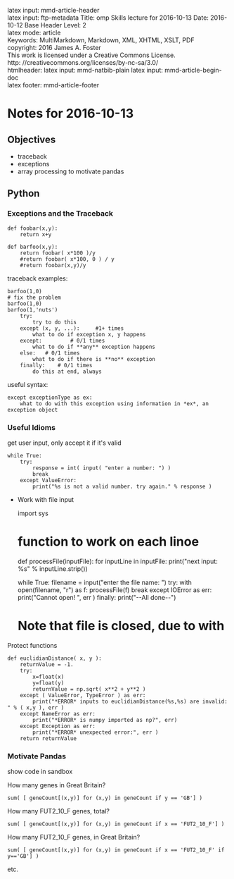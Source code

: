latex input:	mmd-article-header  
latex input:	ftp-metadata 
Title:	omp Skills lecture for 2016-10-13
Date:	2016-10-12 
Base Header Level:	2  
latex mode:	article  
Keywords:	MultiMarkdown, Markdown, XML, XHTML, XSLT, PDF   
copyright:	2016 James A. Foster  
	This work is licensed under a Creative Commons License.  
	http:	//creativecommons.org/licenses/by-nc-sa/3.0/  
htmlheader:	<script type="text/javascript" async src="https://cdn.mathjax.org/mathjax/latest/MathJax.js?config=TeX-MML-AM_CHTML"></script>latex input:	mmd-natbib-plain
latex input:	mmd-article-begin-doc  
latex footer:	mmd-article-footer  

# Notes for 2016-10-13 #
## Objectives ##
* traceback
* exceptions
* array processing to motivate pandas

## Python ##
### Exceptions and the Traceback ###


	def foobar(x,y):
		return x+y

	def barfoo(x,y):
		return foobar( x*100 )/y
		#return foobar( x*100, 0 ) / y
		#return foobar(x,y)/y

traceback examples:

	barfoo(1,0)
	# fix the problem
	barfoo(1,0)
	barfoo(1,'nuts')
		try:
			try to do this
		except (x, y, ...): 	#1+ times
			what to do if exception x, y happens 
		except:			# 0/1 times
			what to do if **any** exception happens
		else:	# 0/1 times
			what to do if there is **no** exception
		finally:	# 0/1 times
			do this at end, always

useful syntax:

	except exceptionType as ex:
		what to do with this exception using information in *ex*, an exception object

### Useful Idioms ###
get user input, only accept it if it's valid

	while True:
		try: 
			response = int( input( "enter a number: ") )
			break
		except ValueError:
			print("%s is not a valid number. try again." % response )

* Work with file input

	import sys

	# function to work on each linoe
	def processFile(inputFile):
		for inputLine in inputFile:
			print("next input: %s" % inputLine.strip())
	
	while True:
		filename = input("enter the file name: ")
		try:
			with open(filename, "r") as f:
				processFile(f)
			break
		except IOError as err:
			print("Cannot open! ", err )
		finally:
			print("--All done--")

	# Note that file is closed, due to with

Protect functions

	def euclidianDistance( x, y ):
		returnValue = -1.
		try:
			x=float(x)
			y=float(y)
			returnValue = np.sqrt( x**2 + y**2 )
		except ( ValueError, TypeError ) as err:
			print("*ERROR* inputs to euclidianDistance(%s,%s) are invalid: " % ( x,y ), err )
		except NameError as err:
			print("*ERROR* is numpy imported as np?", err)
		except Exception as err:
			print("*ERROR* unexpected error:", err )
		return returnValue

### Motivate Pandas ###
show code in sandbox

How many genes in Great Britain?

	sum( [ geneCount[(x,y)] for (x,y) in geneCount if y == 'GB'] )

How many FUT2_10_F genes, total?

	sum( [ geneCount[(x,y)] for (x,y) in geneCount if x == 'FUT2_10_F'] )

How many FUT2_10_F genes, in Great Britain? 

	sum( [ geneCount[(x,y)] for (x,y) in geneCount if x == 'FUT2_10_F' if y=='GB'] )

etc.